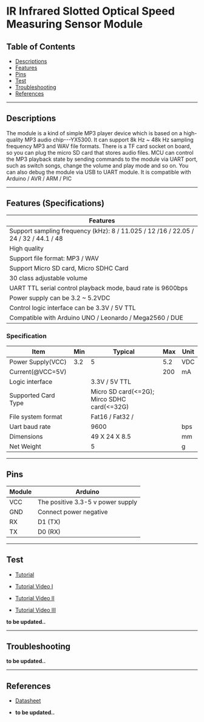 # IR Infrared Slotted Optical Speed Measuring Sensor Module

## Table of Contents

-   [Descriptions](#descriptions)
-   [Features](#features)
-   [Pins](#pins)
-   [Test](#test-code)
-   [Troubleshooting](#troubleshooting)
-   [References](#references)

---

## Descriptions

The module is a kind of simple MP3 player device which is based on a high-quality MP3 audio
chip---YX5300. It can support 8k Hz ~ 48k Hz sampling frequency MP3 and WAV file formats.
There is a TF card socket on board, so you can plug the micro SD card that stores audio files. MCU
can control the MP3 playback state by sending commands to the module via UART port, such as
switch songs, change the volume and play mode and so on. You can also debug the module via USB
to UART module. It is compatible with Arduino / AVR / ARM / PIC

---

## Features (Specifications)

| Features                                                                            |
| ----------------------------------------------------------------------------------- |
| Support sampling frequency (kHz): 8 / 11.025 / 12 /16 / 22.05 / 24 / 32 / 44.1 / 48 |
| High quality                                                                        |
| Support file format: MP3 / WAV                                                      |
| Support Micro SD card, Micro SDHC Card                                              |
| 30 class adjustable volume                                                          |
| UART TTL serial control playback mode, baud rate is 9600bps                         |
| Power supply can be 3.2 ~ 5.2VDC                                                    |
| Control logic interface can be 3.3V / 5V TTL                                        |
| Compatible with Arduino UNO / Leonardo / Mega2560 / DUE                             |

### Specification

| Item                | Min | Typical                                     | Max | Unit |
| ------------------- | --- | ------------------------------------------- | --- | ---- |
| Power Supply(VCC)   | 3.2 | 5                                           | 5.2 | VDC  |
| Current(@VCC=5V)    |     |                                             | 200 | mA   |
| Logic interface     |     | 3.3V / 5V TTL                               |     |      |
| Supported Card Type |     | Micro SD card(<=2G); Mirco SDHC card(<=32G) |     |      |
| File system format  |     | Fat16 / Fat32 /                             |     |      |
| Uart baud rate      |     | 9600                                        |     | bps  |
| Dimensions          |     | 49 X 24 X 8.5                               |     | mm   |
| Net Weight          |     | 5                                           |     | g    |

---

## Pins

| Module | Arduino                           |
| ------ | --------------------------------- |
| VCC    | The positive 3.3-5 v power supply |
| GND    | Connect power negative            |
| RX     | D1 (TX)                           |
| TX     | D0 (RX)                           |

---

## Test

-   [Tutorial](https://www.hackster.io/javier-munoz-saez/arduino-mp3-player-catalex-2effef)

-   [Tutorial Video I](https://youtu.be/D9rsBf1b3CM)
-   [Tutorial Video II](https://youtu.be/-NfLxryxWZM)
-   [Tutorial Video III](https://youtu.be/HSLKefx1VK4)

**to be updated..**

---

## Troubleshooting

**to be updated..**

---

## References

-   [Datasheet](https://bit.ly/3dgDjn5)

-   **to be updated..**
